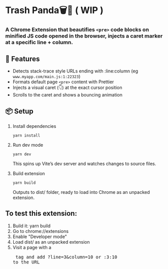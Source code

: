 # Trash Panda🗑️🦝 ( WIP )

### A Chrome Extension that beautifies `<pre>` code blocks on minified JS code opened in the browser, injects a caret marker at a specific line + column.



## 🚀 Features

- Detects stack-trace style URLs ending with :line:column (eg `www.myapp.com/main.js:1:22323`)
- Formats default page `<pre>` content with Prettier
- Injects a visual caret (👇) at the exact cursor position
- Scrolls to the caret and shows a bouncing animation


## 📦 Setup

1. Install dependencies

    `yarn install`

2. Run dev mode

    `yarn dev`

   This spins up Vite’s dev server and watches changes to source files.

3. Build extension

    `yarn build`

   Outputs to dist/ folder, ready to load into Chrome as an unpacked extension.

## To test this extension:

1. Build it: yarn build
2. Go to chrome://extensions
3. Enable "Developer mode"
4. Load dist/ as an unpacked extension
5. Visit a page with a <pre> tag and add ?line=3&column=10 or :3:10 to the URL
